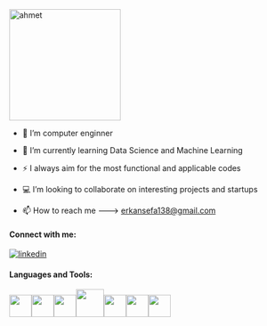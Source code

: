 <img align="center" height=200 alt="ahmet" src="https://user-images.githubusercontent.com/74038190/240906093-9be4d344-6782-461a-b5a6-32a07bf7b34e.gif">

- 🔭 I’m computer enginner

- 🌱 I’m currently learning Data Science and Machine Learning

- ⚡ I always aim for the most functional and applicable codes

- 💻 I’m looking to collaborate on interesting projects and startups

- 📫 How to reach me ---> erkansefa138@gmail.com

#### Connect with me:
[![linkedin](https://img.shields.io/badge/Linkedin-000000?style=for-the-badge&logo=Linkedin&logoColor=white)](https://www.linkedin.com/in/sefaerkan/)

#### Languages and Tools:
<img height=40 src="https://cdn.jsdelivr.net/gh/devicons/devicon/icons/python/python-original.svg"/><img height=40 src="https://cdn.jsdelivr.net/gh/devicons/devicon/icons/flutter/flutter-original.svg"/><img height=40 src="https://cdn.jsdelivr.net/gh/devicons/devicon/icons/kotlin/kotlin-original.svg"/><img height=50 src="https://cdn.jsdelivr.net/gh/devicons/devicon/icons/java/java-original.svg" /><img height=40 src="https://cdn.jsdelivr.net/gh/devicons/devicon/icons/c/c-original.svg" /><img height=40 src="https://cdn.jsdelivr.net/gh/devicons/devicon/icons/cplusplus/cplusplus-original.svg" /><img height=40
src="https://cdn.jsdelivr.net/gh/devicons/devicon/icons/git/git-plain.svg"/>


